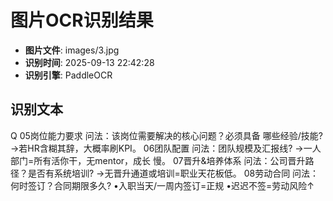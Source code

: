 # 图片OCR识别结果

- **图片文件**: images/3.jpg
- **识别时间**: 2025-09-13 22:42:28
- **识别引擎**: PaddleOCR

## 识别文本

Q
05岗位能力要求
问法：该岗位需要解决的核心问题？必须具备
哪些经验/技能?
→若HR含糊其辞，大概率刷KPI。
06团队配置
问法：团队规模及汇报线?
→一人部门=所有活你干，无mentor，成长
慢。
07晋升&培养体系
问法：公司晋升路径？是否有系统培训?
→无晋升通道或培训=职业天花板低。
08劳动合同
问法：何时签订？合同期限多久?
•入职当天/一周内签订=正规
•迟迟不签=劳动风险↑
